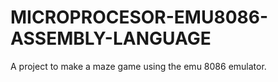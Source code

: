 # MICROPROCESOR-EMU8086-ASSEMBLY-LANGUAGE
A project to make a maze game using the emu 8086 emulator.
